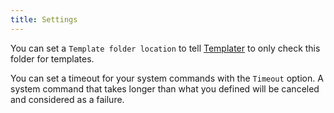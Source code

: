 ```yaml
---
title: Settings
---
```


You can set a `Template folder location` to tell [Templater](https://github.com/SilentVoid13/Templater) to only check this folder for templates.

You can set a timeout for your system commands with the `Timeout` option. A system command that takes longer than what you defined will be canceled and considered as a failure.